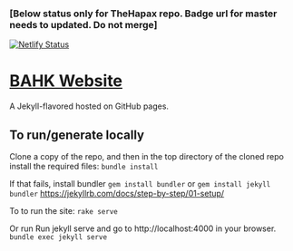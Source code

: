 ### [Below status only for TheHapax repo. Badge url for master needs to updated. Do not merge]

[![Netlify Status](https://api.netlify.com/api/v1/badges/e1cf7c26-1caf-414f-9430-51af852ca46b/deploy-status)](https://app.netlify.com/sites/kind-bardeen-62c31c/deploys)

# [BAHK Website](https://www.bitcoin.org.hk/)

A Jekyll-flavored hosted on GitHub pages.

## To run/generate locally

Clone a copy of the repo, and then in the top directory of the cloned repo install the
required files:
```bundle install```

If that fails, install bundler `gem install bundler` or ```gem install jekyll bundler```
https://jekyllrb.com/docs/step-by-step/01-setup/

To to run the site:
```rake serve```

Or run Run jekyll serve and go to http://localhost:4000 in your browser. 
```bundle exec jekyll serve```
